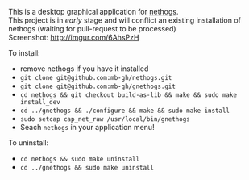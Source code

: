 This is a desktop graphical application for [nethogs](https://github.com/raboof/nethogs).    
This project is in *early* stage and will conflict an existing installation of nethogs (waiting for pull-request to be processed)   
Screenshot: http://imgur.com/6AhsPzH   

To install:
* remove nethogs if you have it installed
* `git clone git@github.com:mb-gh/nethogs.git`
* `git clone git@github.com:mb-gh/gnethogs.git`
* `cd nethogs && git checkout build-as-lib && make && sudo make install_dev`
* `cd ../gnethogs && ./configure && make && sudo make install`
* `sudo setcap cap_net_raw /usr/local/bin/gnethogs`
* Seach `nethogs` in your application menu!

To uninstall:
* `cd nethogs && sudo make uninstall`
* `cd ../gnethogs && sudo make uninstall`
